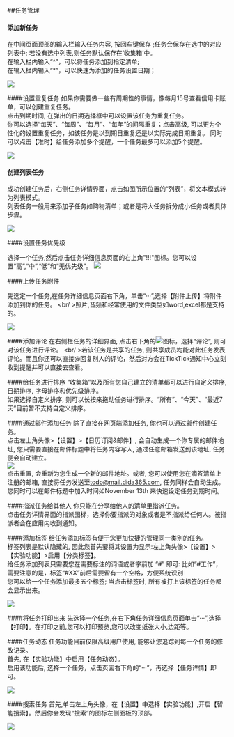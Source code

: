 ##任务管理

#### 添加新任务
在中间页面顶部的输入栏输入任务内容, 按回车键保存 ;任务会保存在选中的对应列表中; 若没有选中列表,则任务默认保存在‘收集箱’中。
<br/> 在输入栏内输入“^”，可以将任务添加到指定清单;
<br/> 在输入栏内输入“*”，可以快速为添加的任务设置日期；

![](../images/web2-short.png)

####设置重复任务
如果你需要做一些有周期性的事情，像每月15号查看信用卡账单，可以创建重复任务。
<br />点击到期时间, 在弹出的日期选择框中可以设置该任务为重复任务。
<br />你可以选择“每天”、“每周”、“每月”、“每年”的间隔重复；点击高级, 可以更为个性化的设置重复任务，如该任务是以到期日重复还是以实际完成日期重复。
同时可以点击【准时】给任务添加多个提醒，一个任务最多可以添加5个提醒。

![](../images/web2-repeat.png)

#### 创建列表任务
成功创建任务后，右侧任务详情界面，点击如图所示位置的“列表”，将文本模式转为列表模式。
<br/> 列表任务一般用来添加子任务如购物清单；或者是将大任务拆分成小任务或者具体步骤。

![](../images/web2-checklistnote.png)

####设置任务优先级

选择一个任务,然后点击任务详细信息页面的右上角"!!!"图标。您可以设置“高”,“中”,“低”和“无优先级”。
![](../images/web2-priority.png)

####上传任务附件

先选定一个任务,在任务详细信息页面右下角，单击“···”,选择【附件上传】将附件添加到你的任务。
<br/ >照片,音频和经常使用的文件类型如word,excel都是支持的。

![](../images/web2-upload.png)

####添加评论
在右侧栏任务的详细界面, 点击右下角的![](../images/web2-commenticon)图标，选择“评论”, 则可对该任务进行评论。
<br/ >若该任务是共享的任务, 则共享成员均能对此任务发表评论。而且你还可以直接@回复别人的评论，然后对方会在TickTick通知中心立刻收到提醒并可以直接去查看。


####给任务进行排序
“收集箱”以及所有您自己建立的清单都可以进行自定义排序, 日期排序, 字母排序和优先级排序。
<br/>如果选择自定义排序, 则可以长按来拖动任务进行排序。“所有”、“今天”、“最近7天”目前暂不支持自定义排序。

####通过邮件添加任务
除了直接在网页端添加任务, 你也可以通过邮件创建任务。
<br />点击左上角头像>【设置】>【日历订阅&邮件】, 会自动生成一个你专属的邮件地址, 您只需要直接在邮件标题中将任务内容写入, 通过任意邮箱发送到该地址, 任务便会自动建立。
<br />![](../images/web2-addviaemail.png)
<br />点击重置, 会重新为您生成一个新的邮件地址。或者, 您可以使用您在滴答清单上注册的邮箱, 直接将任务发送至[todo@mail.dida365.com](todo@mail.dida365.com), 任务同样会自动生成。 您同时可以在邮件标题中加入时间如November 13th 来快速设定任务到期时间。

####指派任务给其他人
你只能在分享给他人的清单里指派任务。
<br/>点击任务详情界面的指派图标，选择你要指派的对象或者是不指派给任何人。被指派者会在应用内收到通知。


####添加标签
给任务添加标签有便于您更加快捷的管理同一类别的任务。
<br/>标签列表是默认隐藏的, 因此您首先要将其设置为显示:左上角头像>【设置】>【实验功能】>启用【分类标签】。
<br/>给任务添加列表只需要您在需要标注的词语或者字前加 “#” 即可: 比如“#工作”，需要注意的是，标签“#XX”前后需要留有一个空格，方便系统识别
<br/>您可以给一个任务添加最多五个标签; 当点击标签时, 所有被打上该标签的任务都会显示出来。

 ![](../images/web2-tag.png)


####将任务打印出来
先选择一个任务,在右下角任务详细信息页面单击“···”,选择【打印】。在打印之前,您可以打印预览,您可以改变纸张大小,边距等。


####任务动态
任务功能目前仅限高级用户使用, 能够让您追踪到每一个任务的修改记录。
<br/>首先, 在【实验功能】中启用【任务动态】。
<br/>启用该功能后, 选择一个任务，点击页面右下角的“···”，再选择【任务详情】即可。


 ![](../images/)

####搜索任务
首先,单击左上角头像，在【设置】中选择【实验功能】,开启【智能搜索】。然后你会发现“搜索”的图标左侧面板的顶部。

![](../images/web2-search.png)


